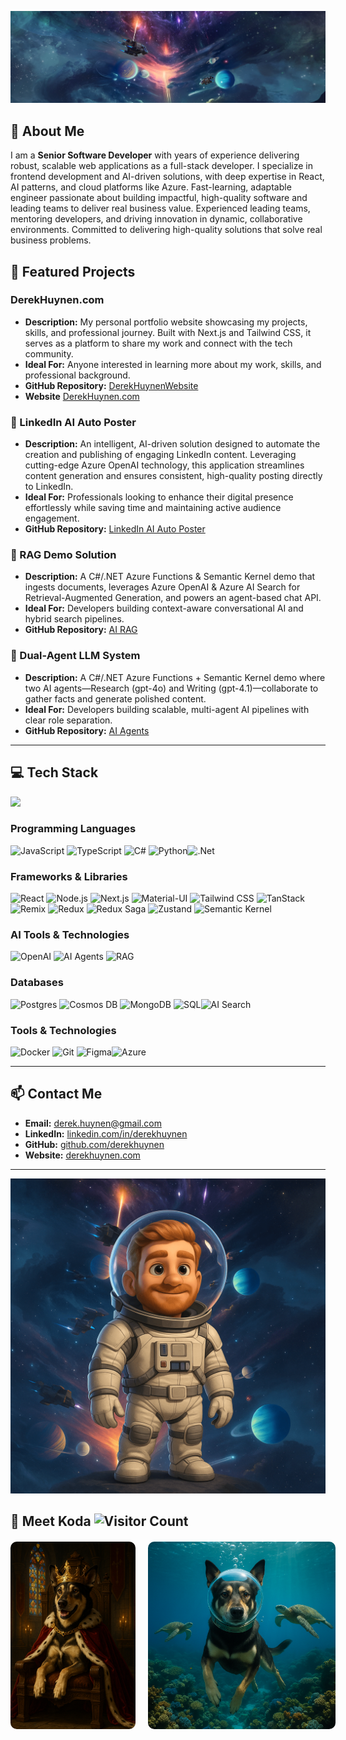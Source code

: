 ![Profile Banner](docs/photos/banner.png)

## 🚀 About Me

I am a **Senior Software Developer** with years of experience delivering robust, scalable web applications as a full-stack developer. I specialize in frontend development and AI-driven solutions, with deep expertise in React, AI patterns, and cloud platforms like Azure. Fast-learning, adaptable engineer passionate about building impactful, high-quality software and leading teams to deliver real business value. Experienced leading teams, mentoring developers, and driving innovation in dynamic, collaborative environments. Committed to delivering high-quality solutions that solve real business problems.


## 🌟 Featured Projects

### DerekHuynen.com

- **Description:** My personal portfolio website showcasing my projects, skills, and professional journey. Built with Next.js and Tailwind CSS, it serves as a platform to share my work and connect with the tech community.
- **Ideal For:** Anyone interested in learning more about my work, skills, and professional background.
- **GitHub Repository:** [DerekHuynenWebsite](https://github.com/derekhuynen/Derek_Huynen_Website)
- **Website** [DerekHuynen.com](https://www.derekhuynen.com)

### 🤖 LinkedIn AI Auto Poster

- **Description:** An intelligent, AI-driven solution designed to automate the creation and publishing of engaging LinkedIn content. Leveraging cutting-edge Azure OpenAI technology, this application streamlines content generation and ensures consistent, high-quality posting directly to LinkedIn.
- **Ideal For:** Professionals looking to enhance their digital presence effortlessly while saving time and maintaining active audience engagement.
- **GitHub Repository:** [LinkedIn AI Auto Poster](https://github.com/derekhuynen/LinkedIn_AI_Auto_Poster)

### 🧠 RAG Demo Solution

- **Description:** A C#/.NET Azure Functions & Semantic Kernel demo that ingests documents, leverages Azure OpenAI & Azure AI Search for Retrieval-Augmented Generation, and powers an agent-based chat API.
- **Ideal For:** Developers building context-aware conversational AI and hybrid search pipelines.
- **GitHub Repository:** [AI RAG](https://github.com/derekhuynen/AI_RAG)

### 🤝 Dual-Agent LLM System

- **Description:** A C#/.NET Azure Functions + Semantic Kernel demo where two AI agents—Research (gpt-4o) and Writing (gpt-4.1)—collaborate to gather facts and generate polished content.
- **Ideal For:** Developers building scalable, multi-agent AI pipelines with clear role separation.
- **GitHub Repository:** [AI Agents](https://github.com/derekhuynen/AI_Agents)

---

## 💻 Tech Stack

![](https://github-readme-stats.vercel.app/api/top-langs/?username=derekhuynen&theme=dark&hide_border=true&include_all_commits=true&count_private=true&layout=compact)

### Programming Languages

![JavaScript](https://img.shields.io/badge/javascript-%23323330.svg?style=for-the-badge&logo=javascript&logoColor=%23F7DF1E) ![TypeScript](https://img.shields.io/badge/typescript-%23007ACC.svg?style=for-the-badge&logo=typescript&logoColor=white) ![C#](https://img.shields.io/badge/c%23-%23239120.svg?style=for-the-badge&logo=csharp&logoColor=white) ![Python](https://img.shields.io/badge/python-%233776AB.svg?style=for-the-badge&logo=python&logoColor=white)![.Net](https://img.shields.io/badge/.net-%235C2D91.svg?style=for-the-badge&logo=dotnet&logoColor=white)

### Frameworks & Libraries

![React](https://img.shields.io/badge/react-%2320232a.svg?style=for-the-badge&logo=react&logoColor=%2361DAFB) ![Node.js](https://img.shields.io/badge/node.js-%2343853D.svg?style=for-the-badge&logo=node.js&logoColor=white) ![Next.js](https://img.shields.io/badge/next.js-%23000000.svg?style=for-the-badge&logo=next.js&logoColor=white) ![Material-UI](https://img.shields.io/badge/material--ui-%230081CB.svg?style=for-the-badge&logo=material-ui&logoColor=white) ![Tailwind CSS](https://img.shields.io/badge/tailwindcss-%2338B2AC.svg?style=for-the-badge&logo=tailwind-css&logoColor=white) ![TanStack](https://img.shields.io/badge/tanstack-%23FF4154.svg?style=for-the-badge&logo=tanstack&logoColor=white) ![Remix](https://img.shields.io/badge/remix-%23000000.svg?style=for-the-badge&logo=remix&logoColor=white) ![Redux](https://img.shields.io/badge/redux-%23764ABC.svg?style=for-the-badge&logo=redux&logoColor=white) ![Redux Saga](https://img.shields.io/badge/redux--saga-%238DD6F9.svg?style=for-the-badge&logo=redux-saga&logoColor=white) ![Zustand](https://img.shields.io/badge/zustand-%23E5E5E5.svg?style=for-the-badge&logo=zustand&logoColor=black) ![Semantic Kernel](https://img.shields.io/badge/semantic%20kernel-%230072C6.svg?style=for-the-badge&logo=microsoftazure&logoColor=white)

### AI Tools & Technologies

![OpenAI](https://img.shields.io/badge/openai-%23430098.svg?style=for-the-badge&logo=openai&logoColor=white) ![AI Agents](https://img.shields.io/badge/ai%20agents-%23FF4154.svg?style=for-the-badge&logo=artificialintelligence&logoColor=white) ![RAG](https://img.shields.io/badge/rag-%230072C6.svg?style=for-the-badge&logo=knowledgegraph&logoColor=white)

### Databases

![Postgres](https://img.shields.io/badge/postgres-%23316192.svg?style=for-the-badge&logo=postgresql&logoColor=white) ![Cosmos DB](https://img.shields.io/badge/cosmos%20db-%230072C6.svg?style=for-the-badge&logo=microsoftazure&logoColor=white) ![MongoDB](https://img.shields.io/badge/mongodb-%2347A248.svg?style=for-the-badge&logo=mongodb&logoColor=white) ![SQL](https://img.shields.io/badge/sql-%2300758F.svg?style=for-the-badge&logo=amazon-dynamodb&logoColor=white)![AI Search](https://img.shields.io/badge/ai%20search-%230072C6.svg?style=for-the-badge&logo=microsoftazure&logoColor=white)

### Tools & Technologies

![Docker](https://img.shields.io/badge/docker-%230db7ed.svg?style=for-the-badge&logo=docker&logoColor=white) ![Git](https://img.shields.io/badge/git-%23F05033.svg?style=for-the-badge&logo=git&logoColor=white) ![Figma](https://img.shields.io/badge/figma-%23F24E1E.svg?style=for-the-badge&logo=figma&logoColor=white)![Azure](https://img.shields.io/badge/azure-%230072C6.svg?style=for-the-badge&logo=microsoftazure&logoColor=white)

---

## 📫 Contact Me

- **Email:** derek.huynen@gmail.com
- **LinkedIn:** [linkedin.com/in/derekhuynen](https://www.linkedin.com/in/derekhuynen)
- **GitHub:** [github.com/derekhuynen](https://www.github.com/derekhuynen)
- **Website:** [derekhuynen.com](https://www.derekhuynen.com)

---

![Profile Banner](docs/photos/derek_space.png)

## 🐾 Meet Koda ![Visitor Count](https://profile-counter.glitch.me/derekhuynen/count.svg)

<div style="display: flex; gap: 20px; margin-top: 20px;">
  <img src="docs/photos/koda1.png" alt="King of the North" style="height: 300px; width: auto; border-radius: 10px;"/>
  <img src="docs/photos/koda2.png" alt="Hawaii Vacation" style="height: 300px; width: auto; border-radius: 10px;"/>
</div>
